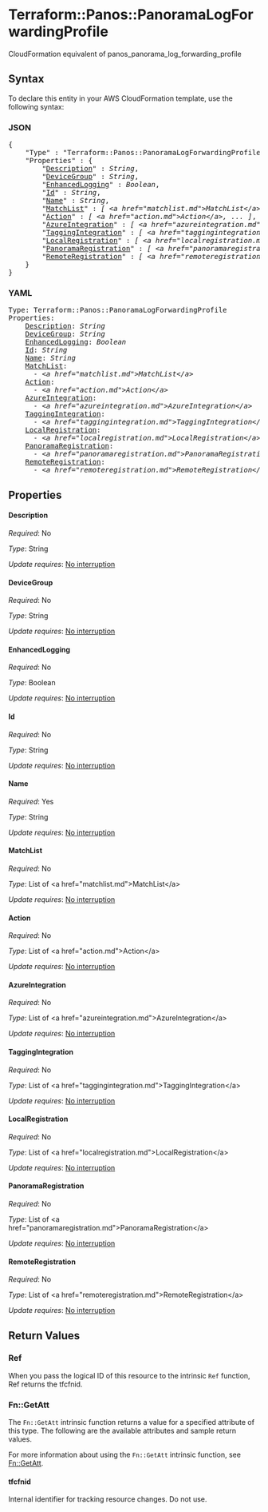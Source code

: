 # Terraform::Panos::PanoramaLogForwardingProfile

CloudFormation equivalent of panos_panorama_log_forwarding_profile

## Syntax

To declare this entity in your AWS CloudFormation template, use the following syntax:

### JSON

<pre>
{
    "Type" : "Terraform::Panos::PanoramaLogForwardingProfile",
    "Properties" : {
        "<a href="#description" title="Description">Description</a>" : <i>String</i>,
        "<a href="#devicegroup" title="DeviceGroup">DeviceGroup</a>" : <i>String</i>,
        "<a href="#enhancedlogging" title="EnhancedLogging">EnhancedLogging</a>" : <i>Boolean</i>,
        "<a href="#id" title="Id">Id</a>" : <i>String</i>,
        "<a href="#name" title="Name">Name</a>" : <i>String</i>,
        "<a href="#matchlist" title="MatchList">MatchList</a>" : <i>[ &lt;a href=&#34;matchlist.md&#34;&gt;MatchList&lt;/a&gt;, ... ]</i>,
        "<a href="#action" title="Action">Action</a>" : <i>[ &lt;a href=&#34;action.md&#34;&gt;Action&lt;/a&gt;, ... ]</i>,
        "<a href="#azureintegration" title="AzureIntegration">AzureIntegration</a>" : <i>[ &lt;a href=&#34;azureintegration.md&#34;&gt;AzureIntegration&lt;/a&gt;, ... ]</i>,
        "<a href="#taggingintegration" title="TaggingIntegration">TaggingIntegration</a>" : <i>[ &lt;a href=&#34;taggingintegration.md&#34;&gt;TaggingIntegration&lt;/a&gt;, ... ]</i>,
        "<a href="#localregistration" title="LocalRegistration">LocalRegistration</a>" : <i>[ &lt;a href=&#34;localregistration.md&#34;&gt;LocalRegistration&lt;/a&gt;, ... ]</i>,
        "<a href="#panoramaregistration" title="PanoramaRegistration">PanoramaRegistration</a>" : <i>[ &lt;a href=&#34;panoramaregistration.md&#34;&gt;PanoramaRegistration&lt;/a&gt;, ... ]</i>,
        "<a href="#remoteregistration" title="RemoteRegistration">RemoteRegistration</a>" : <i>[ &lt;a href=&#34;remoteregistration.md&#34;&gt;RemoteRegistration&lt;/a&gt;, ... ]</i>
    }
}
</pre>

### YAML

<pre>
Type: Terraform::Panos::PanoramaLogForwardingProfile
Properties:
    <a href="#description" title="Description">Description</a>: <i>String</i>
    <a href="#devicegroup" title="DeviceGroup">DeviceGroup</a>: <i>String</i>
    <a href="#enhancedlogging" title="EnhancedLogging">EnhancedLogging</a>: <i>Boolean</i>
    <a href="#id" title="Id">Id</a>: <i>String</i>
    <a href="#name" title="Name">Name</a>: <i>String</i>
    <a href="#matchlist" title="MatchList">MatchList</a>: <i>
      - &lt;a href=&#34;matchlist.md&#34;&gt;MatchList&lt;/a&gt;</i>
    <a href="#action" title="Action">Action</a>: <i>
      - &lt;a href=&#34;action.md&#34;&gt;Action&lt;/a&gt;</i>
    <a href="#azureintegration" title="AzureIntegration">AzureIntegration</a>: <i>
      - &lt;a href=&#34;azureintegration.md&#34;&gt;AzureIntegration&lt;/a&gt;</i>
    <a href="#taggingintegration" title="TaggingIntegration">TaggingIntegration</a>: <i>
      - &lt;a href=&#34;taggingintegration.md&#34;&gt;TaggingIntegration&lt;/a&gt;</i>
    <a href="#localregistration" title="LocalRegistration">LocalRegistration</a>: <i>
      - &lt;a href=&#34;localregistration.md&#34;&gt;LocalRegistration&lt;/a&gt;</i>
    <a href="#panoramaregistration" title="PanoramaRegistration">PanoramaRegistration</a>: <i>
      - &lt;a href=&#34;panoramaregistration.md&#34;&gt;PanoramaRegistration&lt;/a&gt;</i>
    <a href="#remoteregistration" title="RemoteRegistration">RemoteRegistration</a>: <i>
      - &lt;a href=&#34;remoteregistration.md&#34;&gt;RemoteRegistration&lt;/a&gt;</i>
</pre>

## Properties

#### Description

_Required_: No

_Type_: String

_Update requires_: [No interruption](https://docs.aws.amazon.com/AWSCloudFormation/latest/UserGuide/using-cfn-updating-stacks-update-behaviors.html#update-no-interrupt)

#### DeviceGroup

_Required_: No

_Type_: String

_Update requires_: [No interruption](https://docs.aws.amazon.com/AWSCloudFormation/latest/UserGuide/using-cfn-updating-stacks-update-behaviors.html#update-no-interrupt)

#### EnhancedLogging

_Required_: No

_Type_: Boolean

_Update requires_: [No interruption](https://docs.aws.amazon.com/AWSCloudFormation/latest/UserGuide/using-cfn-updating-stacks-update-behaviors.html#update-no-interrupt)

#### Id

_Required_: No

_Type_: String

_Update requires_: [No interruption](https://docs.aws.amazon.com/AWSCloudFormation/latest/UserGuide/using-cfn-updating-stacks-update-behaviors.html#update-no-interrupt)

#### Name

_Required_: Yes

_Type_: String

_Update requires_: [No interruption](https://docs.aws.amazon.com/AWSCloudFormation/latest/UserGuide/using-cfn-updating-stacks-update-behaviors.html#update-no-interrupt)

#### MatchList

_Required_: No

_Type_: List of &lt;a href=&#34;matchlist.md&#34;&gt;MatchList&lt;/a&gt;

_Update requires_: [No interruption](https://docs.aws.amazon.com/AWSCloudFormation/latest/UserGuide/using-cfn-updating-stacks-update-behaviors.html#update-no-interrupt)

#### Action

_Required_: No

_Type_: List of &lt;a href=&#34;action.md&#34;&gt;Action&lt;/a&gt;

_Update requires_: [No interruption](https://docs.aws.amazon.com/AWSCloudFormation/latest/UserGuide/using-cfn-updating-stacks-update-behaviors.html#update-no-interrupt)

#### AzureIntegration

_Required_: No

_Type_: List of &lt;a href=&#34;azureintegration.md&#34;&gt;AzureIntegration&lt;/a&gt;

_Update requires_: [No interruption](https://docs.aws.amazon.com/AWSCloudFormation/latest/UserGuide/using-cfn-updating-stacks-update-behaviors.html#update-no-interrupt)

#### TaggingIntegration

_Required_: No

_Type_: List of &lt;a href=&#34;taggingintegration.md&#34;&gt;TaggingIntegration&lt;/a&gt;

_Update requires_: [No interruption](https://docs.aws.amazon.com/AWSCloudFormation/latest/UserGuide/using-cfn-updating-stacks-update-behaviors.html#update-no-interrupt)

#### LocalRegistration

_Required_: No

_Type_: List of &lt;a href=&#34;localregistration.md&#34;&gt;LocalRegistration&lt;/a&gt;

_Update requires_: [No interruption](https://docs.aws.amazon.com/AWSCloudFormation/latest/UserGuide/using-cfn-updating-stacks-update-behaviors.html#update-no-interrupt)

#### PanoramaRegistration

_Required_: No

_Type_: List of &lt;a href=&#34;panoramaregistration.md&#34;&gt;PanoramaRegistration&lt;/a&gt;

_Update requires_: [No interruption](https://docs.aws.amazon.com/AWSCloudFormation/latest/UserGuide/using-cfn-updating-stacks-update-behaviors.html#update-no-interrupt)

#### RemoteRegistration

_Required_: No

_Type_: List of &lt;a href=&#34;remoteregistration.md&#34;&gt;RemoteRegistration&lt;/a&gt;

_Update requires_: [No interruption](https://docs.aws.amazon.com/AWSCloudFormation/latest/UserGuide/using-cfn-updating-stacks-update-behaviors.html#update-no-interrupt)

## Return Values

### Ref

When you pass the logical ID of this resource to the intrinsic `Ref` function, Ref returns the tfcfnid.

### Fn::GetAtt

The `Fn::GetAtt` intrinsic function returns a value for a specified attribute of this type. The following are the available attributes and sample return values.

For more information about using the `Fn::GetAtt` intrinsic function, see [Fn::GetAtt](https://docs.aws.amazon.com/AWSCloudFormation/latest/UserGuide/intrinsic-function-reference-getatt.html).

#### tfcfnid

Internal identifier for tracking resource changes. Do not use.

